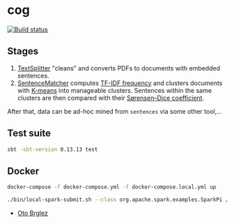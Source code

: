 # cog

[![Build status][build-status-image]][build-status]

## Stages

1. [TextSplitter] "cleans" and converts PDFs to documents with embedded sentences.
2. [SentenceMatcher] computes [TF-IDF frequency][tf-idf] and clusters documents with [K-means][k-means] into
manageable clusters. Sentences within the same clusters are then compared with their [Sørensen–Dice coefficient][fuzzy-similarity].

After that, data can be ad-hoc mined from `sentences` via some other tool,...

## Test suite

```bash
sbt -sbt-version 0.13.13 test
```

## Docker

```bash
docker-compose -f docker-compose.yml -f docker-compose.local.yml up

./bin/local-spark-submit.sh --class org.apache.spark.examples.SparkPi /home/app/target/scala-2.11/spark-examples_2.11-2.0.1.jar
```

- [Oto Brglez](https://github.com/otobrglez/cog)


[LemmaGen]: http://lemmatise.ijs.si/
[TextSplitter]: ./src/main/scala/TextSplitter.scala
[SentenceMatcher]: ./src/main/scala/SentenceMatcher.scala
[build-status]: https://travis-ci.org/univizor/cog
[build-status-image]: https://travis-ci.org/univizor/cog.svg?branch=master
[tf-idf]: https://en.wikipedia.org/wiki/Tf%E2%80%93idf
[k-means]: https://en.wikipedia.org/wiki/K-means%2B%2B
[fuzzy-similarity]: https://en.wikipedia.org/wiki/S%C3%B8rensen%E2%80%93Dice_coefficient

